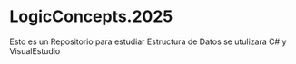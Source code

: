 # LogicConcepts.2025

Esto es un Repositorio para estudiar Estructura de Datos se utulizara C# y VisualEstudio
